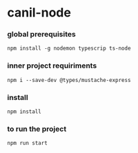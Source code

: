 # canil-node

### global prerequisites
`npm install -g nodemon typescrip ts-node`

### inner project requiriments
`npm i --save-dev @types/mustache-express`

### install 
`npm install`

### to run the project
`npm run start`

<!-- If you want to talk to me, contact me on my discord: Nevest#2008 -->
<!-- Project credits go to b7web and nevest. -->